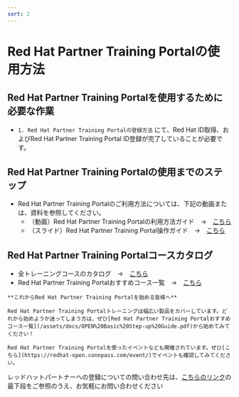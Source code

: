 ```yaml
---
sort: 2
---
```


# Red Hat Partner Training Portalの使用方法

## Red Hat Partner Training Portalを使用するために必要な作業

- `1. Red Hat Partner Training Portalの登録方法` にて、Red Hat ID取得、およびRed Hat Partner Training Portal ID登録が完了していることが必要です。


## Red Hat Partner Training Portalの使用までのステップ
- Red Hat Partner Training Portalのご利用方法については、下記の動画または、資料を参照してください。
    - （動画）Red Hat Partner Training Portalの利用方法ガイド　→　[こちら](https://youtu.be/Uo_DGYw7vJA)
    - （スライド）Red Hat Partner Training Portal操作ガイド　→　[こちら](https://redhat-partner.highspot.com/search?q=*Manual+of+OPEN_ver)


## Red Hat Partner Training Portalコースカタログ
- 全トレーニングコースのカタログ　→　[こちら](https://view.highspot.com/viewer/6085fec76a3b1133133eb39f)
- Red Hat Partner Training Portalおすすめコース一覧　→　[こちら](https://rh-open.github.io/assets/docs/OPEN%20Basic%20Step-up%20Guide.pdf)

```tip
**これからRed Hat Partner Training Portalを始める皆様へ**

Red Hat Partner Training Portalトレーニングは幅広い製品をカバーしています。どれから始めようか迷ってしまう方は、ぜひ[Red Hat Partner Training Portalおすすめコース一覧](/assets/docs/OPEN%20Basic%20Step-up%20Guide.pdf)から始めてみてください！
```
```note
Red Hat Partner Training Portalを使ったイベントなども開催されています。ぜひ[こちら](https://redhat-open.connpass.com/event/)でイベントも確認してみてください。
```

レッドハットパートナーへの登録についての問い合わせ先は、[こちらのリンク](https://www.redhat.com/ja/global/japan/partners)の最下段をご参照のうえ、お気軽にお問い合わせください


